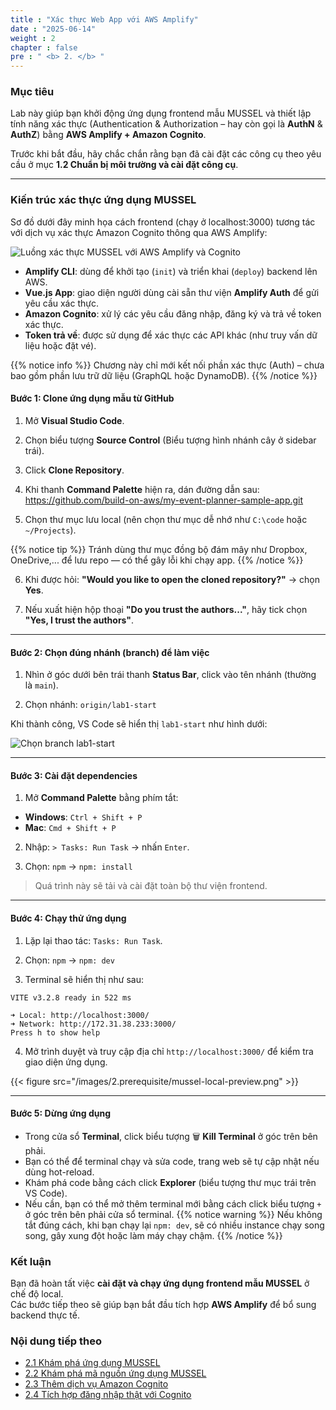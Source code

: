 ```yaml
---
title : "Xác thực Web App với AWS Amplify"
date : "2025-06-14"
weight : 2 
chapter : false
pre : " <b> 2. </b> "
---
```

### Mục tiêu

Lab này giúp bạn khởi động ứng dụng frontend mẫu MUSSEL và thiết lập tính năng xác thực (Authentication & Authorization – hay còn gọi là **AuthN** & **AuthZ**) bằng **AWS Amplify + Amazon Cognito**.

Trước khi bắt đầu, hãy chắc chắn rằng bạn đã cài đặt các công cụ theo yêu cầu ở mục **1.2 Chuẩn bị môi trường và cài đặt công cụ**.

---
### Kiến trúc xác thực ứng dụng MUSSEL

Sơ đồ dưới đây minh họa cách frontend (chạy ở localhost:3000) tương tác với dịch vụ xác thực Amazon Cognito thông qua AWS Amplify:

![Luồng xác thực MUSSEL với AWS Amplify và Cognito](/images/2.prerequisite/02-Frontend-Authentication-Flow-with-AWS.png)

- **Amplify CLI**: dùng để khởi tạo (`init`) và triển khai (`deploy`) backend lên AWS.
- **Vue.js App**: giao diện người dùng cài sẵn thư viện **Amplify Auth** để gửi yêu cầu xác thực.
- **Amazon Cognito**: xử lý các yêu cầu đăng nhập, đăng ký và trả về token xác thực.
- **Token trả về**: được sử dụng để xác thực các API khác (như truy vấn dữ liệu hoặc đặt vé).

{{% notice info %}}
Chương này chỉ mới kết nối phần xác thực (Auth) – chưa bao gồm phần lưu trữ dữ liệu (GraphQL hoặc DynamoDB).
{{% /notice %}}


#### Bước 1: Clone ứng dụng mẫu từ GitHub

1. Mở **Visual Studio Code**.

2. Chọn biểu tượng **Source Control** (Biểu tượng hình nhánh cây ở sidebar trái).

3. Click **Clone Repository**.

4. Khi thanh **Command Palette** hiện ra, dán đường dẫn sau:
https://github.com/build-on-aws/my-event-planner-sample-app.git 

5. Chọn thư mục lưu local (nên chọn thư mục dễ nhớ như `C:\code` hoặc `~/Projects`).

{{% notice tip %}}
Tránh dùng thư mục đồng bộ đám mây như Dropbox, OneDrive,... để lưu repo — có thể gây lỗi khi chạy app.
{{% /notice %}}

6. Khi được hỏi: **"Would you like to open the cloned repository?"** → chọn **Yes**.

7. Nếu xuất hiện hộp thoại **"Do you trust the authors..."**, hãy tick chọn **"Yes, I trust the authors"**.

---

#### Bước 2: Chọn đúng nhánh (branch) để làm việc

1. Nhìn ở góc dưới bên trái thanh **Status Bar**, click vào tên nhánh (thường là `main`).

2. Chọn nhánh: `origin/lab1-start` 

Khi thành công, VS Code sẽ hiển thị `lab1-start` như hình dưới:

![Chọn branch lab1-start](/images/2.prerequisite/01-branch-lab1-start.png)

---

#### Bước 3: Cài đặt dependencies

1. Mở **Command Palette** bằng phím tắt:
- **Windows**: `Ctrl + Shift + P`
- **Mac**: `Cmd + Shift + P`

2. Nhập: `> Tasks: Run Task` → nhấn `Enter`.

3. Chọn: `npm` → `npm: install`
> Quá trình này sẽ tải và cài đặt toàn bộ thư viện frontend.

---

#### Bước 4: Chạy thử ứng dụng

1. Lặp lại thao tác: `Tasks: Run Task`.

2. Chọn: `npm` → `npm: dev`

3. Terminal sẽ hiển thị như sau:
```
VITE v3.2.8 ready in 522 ms

➜ Local: http://localhost:3000/
➜ Network: http://172.31.38.233:3000/
Press h to show help
```

4. Mở trình duyệt và truy cập địa chỉ `http://localhost:3000/` để kiểm tra giao diện ứng dụng.

{{< figure src="/images/2.prerequisite/mussel-local-preview.png" >}}

---

#### Bước 5: Dừng ứng dụng

- Trong cửa sổ **Terminal**, click biểu tượng 🗑 **Kill Terminal** ở góc trên bên phải.
- Bạn có thể để terminal chạy và sửa code, trang web sẽ tự cập nhật nếu dùng hot-reload.  
- Khám phá code bằng cách click **Explorer** (biểu tượng thư mục trái trên VS Code).  
- Nếu cần, bạn có thể mở thêm terminal mới bằng cách click biểu tượng `+` ở góc trên bên phải cửa sổ terminal.
{{% notice warning %}}
Nếu không tắt đúng cách, khi bạn chạy lại `npm: dev`, sẽ có nhiều instance chạy song song, gây xung đột hoặc làm máy chạy chậm.
{{% /notice %}}

### Kết luận

Bạn đã hoàn tất việc **cài đặt và chạy ứng dụng frontend mẫu MUSSEL** ở chế độ local.  
Các bước tiếp theo sẽ giúp bạn bắt đầu tích hợp **AWS Amplify** để bổ sung backend thực tế.

### Nội dung tiếp theo
- [2.1 Khám phá ứng dụng MUSSEL](./2.1-MUSSELapp/)
- [2.2 Khám phá mã nguồn ứng dụng MUSSEL](./2.2-MUSSELrepo/)
- [2.3 Thêm dịch vụ Amazon Cognito](./2.3-AddCognito/)
- [2.4 Tích hợp đăng nhập thật với Cognito](./2.4-LogIn/)


